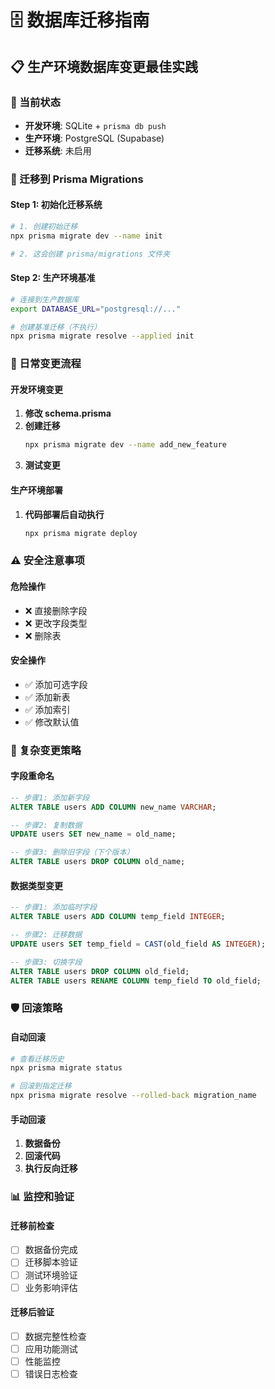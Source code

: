# 🗄️ 数据库迁移指南

## 📋 生产环境数据库变更最佳实践

### 🔧 当前状态
- **开发环境**: SQLite + `prisma db push`
- **生产环境**: PostgreSQL (Supabase)
- **迁移系统**: 未启用

### 🚀 迁移到 Prisma Migrations

#### Step 1: 初始化迁移系统
```bash
# 1. 创建初始迁移
npx prisma migrate dev --name init

# 2. 这会创建 prisma/migrations 文件夹
```

#### Step 2: 生产环境基准
```bash
# 连接到生产数据库
export DATABASE_URL="postgresql://..."

# 创建基准迁移（不执行）
npx prisma migrate resolve --applied init
```

### 📝 日常变更流程

#### 开发环境变更
1. **修改 schema.prisma**
2. **创建迁移**
   ```bash
   npx prisma migrate dev --name add_new_feature
   ```
3. **测试变更**

#### 生产环境部署
1. **代码部署后自动执行**
   ```bash
   npx prisma migrate deploy
   ```

### ⚠️ 安全注意事项

#### 危险操作
- ❌ 直接删除字段
- ❌ 更改字段类型
- ❌ 删除表

#### 安全操作
- ✅ 添加可选字段
- ✅ 添加新表
- ✅ 添加索引
- ✅ 修改默认值

### 🔄 复杂变更策略

#### 字段重命名
```sql
-- 步骤1: 添加新字段
ALTER TABLE users ADD COLUMN new_name VARCHAR;

-- 步骤2: 复制数据
UPDATE users SET new_name = old_name;

-- 步骤3: 删除旧字段（下个版本）
ALTER TABLE users DROP COLUMN old_name;
```

#### 数据类型变更
```sql
-- 步骤1: 添加临时字段
ALTER TABLE users ADD COLUMN temp_field INTEGER;

-- 步骤2: 迁移数据
UPDATE users SET temp_field = CAST(old_field AS INTEGER);

-- 步骤3: 切换字段
ALTER TABLE users DROP COLUMN old_field;
ALTER TABLE users RENAME COLUMN temp_field TO old_field;
```

### 🛡️ 回滚策略

#### 自动回滚
```bash
# 查看迁移历史
npx prisma migrate status

# 回滚到指定迁移
npx prisma migrate resolve --rolled-back migration_name
```

#### 手动回滚
1. **数据备份**
2. **回滚代码**
3. **执行反向迁移**

### 📊 监控和验证

#### 迁移前检查
- [ ] 数据备份完成
- [ ] 迁移脚本验证
- [ ] 测试环境验证
- [ ] 业务影响评估

#### 迁移后验证
- [ ] 数据完整性检查
- [ ] 应用功能测试
- [ ] 性能监控
- [ ] 错误日志检查 